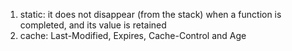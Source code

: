 1. static: it does not disappear \(from the stack\) when a function is completed, and its  value is retained
2. cache: Last-Modified, Expires, Cache-Control and Age



